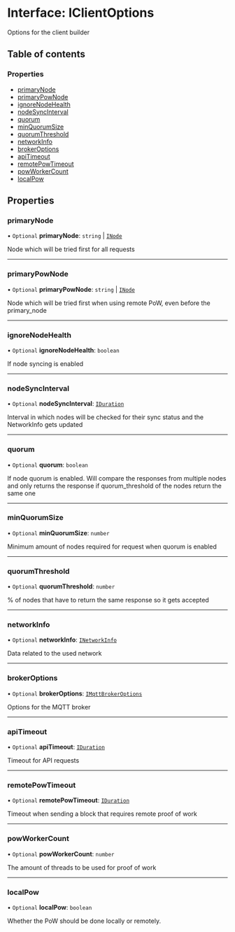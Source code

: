 # Interface: IClientOptions

Options for the client builder

## Table of contents

### Properties

- [primaryNode](IClientOptions.md#primarynode)
- [primaryPowNode](IClientOptions.md#primarypownode)
- [ignoreNodeHealth](IClientOptions.md#nodesyncenabled)
- [nodeSyncInterval](IClientOptions.md#nodesyncinterval)
- [quorum](IClientOptions.md#quorum)
- [minQuorumSize](IClientOptions.md#minquorumsize)
- [quorumThreshold](IClientOptions.md#quorumthreshold)
- [networkInfo](IClientOptions.md#networkinfo)
- [brokerOptions](IClientOptions.md#brokeroptions)
- [apiTimeout](IClientOptions.md#apitimeout)
- [remotePowTimeout](IClientOptions.md#remotepowtimeout)
- [powWorkerCount](IClientOptions.md#powworkercount)
- [localPow](IClientOptions.md#localpow)

## Properties

### primaryNode

• `Optional` **primaryNode**: `string` \| [`INode`](INode.md)

Node which will be tried first for all requests

___

### primaryPowNode

• `Optional` **primaryPowNode**: `string` \| [`INode`](INode.md)

Node which will be tried first when using remote PoW, even before the primary_node

___

### ignoreNodeHealth

• `Optional` **ignoreNodeHealth**: `boolean`

If node syncing is enabled

___

### nodeSyncInterval

• `Optional` **nodeSyncInterval**: [`IDuration`](IDuration.md)

Interval in which nodes will be checked for their sync status and the NetworkInfo gets updated

___

### quorum

• `Optional` **quorum**: `boolean`

If node quorum is enabled. Will compare the responses from multiple nodes and only returns the
response if quorum_threshold of the nodes return the same one

___

### minQuorumSize

• `Optional` **minQuorumSize**: `number`

Minimum amount of nodes required for request when quorum is enabled

___

### quorumThreshold

• `Optional` **quorumThreshold**: `number`

% of nodes that have to return the same response so it gets accepted

___

### networkInfo

• `Optional` **networkInfo**: [`INetworkInfo`](INetworkInfo.md)

Data related to the used network

___

### brokerOptions

• `Optional` **brokerOptions**: [`IMqttBrokerOptions`](IMqttBrokerOptions.md)

Options for the MQTT broker

___

### apiTimeout

• `Optional` **apiTimeout**: [`IDuration`](IDuration.md)

Timeout for API requests

___

### remotePowTimeout

• `Optional` **remotePowTimeout**: [`IDuration`](IDuration.md)

Timeout when sending a block that requires remote proof of work

___

### powWorkerCount

• `Optional` **powWorkerCount**: `number`

The amount of threads to be used for proof of work

___

### localPow

• `Optional` **localPow**: `boolean`

Whether the PoW should be done locally or remotely.
